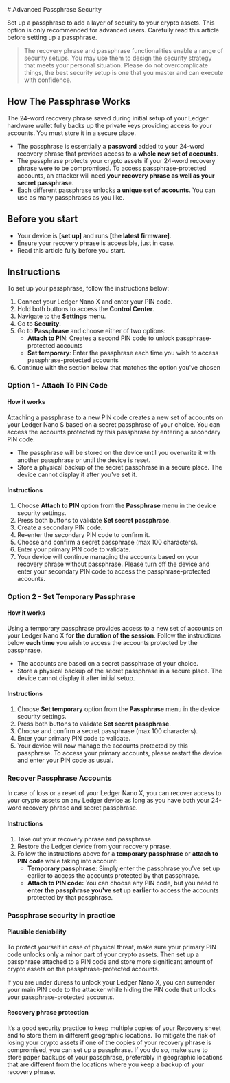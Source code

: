 
<needs link>
# Advanced Passphrase Security

Set up a passphrase to add a layer of security to your crypto assets. This option is only recommended for advanced users. Carefully read this article before setting up a passphrase.

>The recovery phrase and passphrase functionalities enable a range of security setups. You may use them to design the security strategy that meets your personal situation. Please do not overcomplicate things, the best security setup is one that you master and can execute with confidence.

## How The Passphrase Works

The 24-word recovery phrase saved during initial setup of your Ledger hardware wallet fully backs up the private keys providing access to your accounts. You must store it in a secure place.

-   The passphrase is essentially a **password** added to your 24-word recovery phrase that provides access to a **whole new set of accounts**.
-   The passphrase protects your crypto assets if your 24-word recovery phrase were to be compromised. To access passphrase-protected accounts, an attacker will need **your recovery phrase as well as your secret passphrase**.
-   Each different passphrase unlocks **a unique set of accounts**. You can use as many passphrases as you like.

## Before you start

-   Your device is **[set up]** and runs **[the latest firmware]**.
-   Ensure your recovery phrase is accessible, just in case.
-   Read this article fully before you start.

## Instructions

To set up your passphrase, follow the instructions below:

1.  Connect your Ledger Nano X and enter your PIN code.
2.  Hold both buttons to access the **Control Center**.
3.  Navigate to the **Settings** menu.
4.  Go to **Security**.
5.  Go to **Passphrase** and choose either of two options:
    -   **Attach to PIN**: Creates a second PIN code to unlock passphrase-protected accounts
    -   **Set temporary**: Enter the passphrase each time you wish to access passphrase-protected accounts
6.  Continue with the section below that matches the option you've chosen

### Option 1 - Attach To PIN Code

#### How it works

Attaching a passphrase to a new PIN code creates a new set of accounts on your Ledger Nano S based on a secret passphrase of your choice. You can access the accounts protected by this passphrase by entering a secondary PIN code.

-   The passphrase will be stored on the device until you overwrite it with another passphrase or until the device is reset.
-   Store a physical backup of the secret passphrase in a secure place. The device cannot display it after you've set it.

#### Instructions

1.  Choose **Attach to PIN** option from the **Passphrase** menu in the device security settings.
2.  Press both buttons to validate **Set secret passphrase**.
3.  Create a secondary PIN code.
4.  Re-enter the secondary PIN code to confirm it.
5.  Choose and confirm a secret passphrase (max 100 characters).
6.  Enter your primary PIN code to validate.
7.  Your device will continue managing the accounts based on your recovery phrase without passphrase. Please turn off the device and enter your secondary PIN code to access the passphrase-protected accounts.

### Option 2 - Set Temporary Passphrase

#### How it works

Using a temporary passphrase provides access to a new set of accounts on your Ledger Nano X **for the duration of the session**. Follow the instructions below **each time** you wish to access the accounts protected by the passphrase.

-   The accounts are based on a secret passphrase of your choice.
-   Store a physical backup of the secret passphrase in a secure place. The device cannot display it after initial setup.

#### Instructions

1.  Choose **Set temporary** option from the **Passphrase** menu in the device security settings.
2.  Press both buttons to validate **Set secret passphrase**.
3.  Choose and confirm a secret passphrase (max 100 characters).
4.  Enter your primary PIN code to validate.
5.  Your device will now manage the accounts protected by this passphrase. To access your primary accounts, please restart the device and enter your PIN code as usual.

### Recover Passphrase Accounts

In case of loss or a reset of your Ledger Nano X, you can recover access to your crypto assets on any Ledger device as long as you have both your 24-word recovery phrase and secret passphrase.

#### Instructions

1.  Take out your recovery phrase and passphrase.
2.  Restore the Ledger device from your recovery phrase.
3.  Follow the instructions above for a **temporary passphrase** or **attach to PIN code** while taking into account:
    -   **Temporary passphrase**: Simply enter the passphrase you've set up earlier to access the accounts protected by that passphrase.
    -   **Attach to PIN code:** You can choose any PIN code, but you need to **enter the passphrase you've set up earlier** to access the accounts protected by that passphrase.

### Passphrase security in practice

#### Plausible deniability

To protect yourself in case of physical threat, make sure your primary PIN code unlocks only a minor part of your crypto assets. Then set up a passphrase attached to a PIN code and store more significant amount of crypto assets on the passphrase-protected accounts.

If you are under duress to unlock your Ledger Nano X, you can surrender your main PIN code to the attacker while hiding the PIN code that unlocks your passphrase-protected accounts.

#### Recovery phrase protection

It’s a good security practice to keep multiple copies of your Recovery sheet and to store them in different geographic locations. To mitigate the risk of losing your crypto assets if one of the copies of your recovery phrase is compromised, you can set up a passphrase. If you do so, make sure to store paper backups of your passphrase, preferably in geographic locations that are different from the locations where you keep a backup of your recovery phrase.
